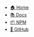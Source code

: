 <!-- docs/_navbar.md -->

* [🏠 Home](/)
* [📚 Docs](installation.md)
* [📦 NPM](https://www.npmjs.com/package/markdownforge)
* [🐙 GitHub](https://github.com/rauofthameem/markdownforge)